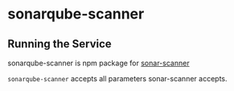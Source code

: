 # sonarqube-scanner

## Running the Service

sonarqube-scanner is npm package for [sonar-scanner](https://docs.sonarqube.org/display/SCAN/Analyzing+with+SonarQube+Scanner)

`sonarqube-scanner` accepts all parameters sonar-scanner accepts.